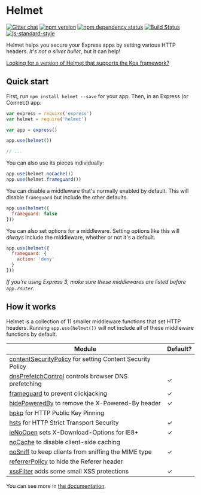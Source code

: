Helmet
======
[![Gitter chat](https://badges.gitter.im/Join%20Chat.svg)](https://gitter.im/helmetjs/helmet)
[![npm version](https://badge.fury.io/js/helmet.svg)](http://badge.fury.io/js/helmet)
[![npm dependency status](https://david-dm.org/helmetjs/helmet.svg)](https://david-dm.org/helmetjs/helmet)
[![Build Status](https://travis-ci.org/helmetjs/helmet.svg?branch=master)](https://travis-ci.org/helmetjs/helmet)
[![js-standard-style](https://img.shields.io/badge/code%20style-standard-brightgreen.svg)](http://standardjs.com/)

Helmet helps you secure your Express apps by setting various HTTP headers. *It's not a silver bullet*, but it can help!

[Looking for a version of Helmet that supports the Koa framework?](https://github.com/venables/koa-helmet)

Quick start
-----------

First, run `npm install helmet --save` for your app. Then, in an Express (or Connect) app:

```js
var express = require('express')
var helmet = require('helmet')

var app = express()

app.use(helmet())

// ...
```

You can also use its pieces individually:

```js
app.use(helmet.noCache())
app.use(helmet.frameguard())
```

You can disable a middleware that's normally enabled by default. This will disable `frameguard` but include the other defaults.

```js
app.use(helmet({
  frameguard: false
}))
```

You can also set options for a middleware. Setting options like this will *always* include the middleware, whether or not it's a default.

```js
app.use(helmet({
  frameguard: {
    action: 'deny'
  }
}))
```

*If you're using Express 3, make sure these middlewares are listed before `app.router`.*

How it works
------------

Helmet is a collection of 11 smaller middleware functions that set HTTP headers. Running `app.use(helmet())` will not include all of these middleware functions by default.

| Module | Default? |
|---|---|
| [contentSecurityPolicy](https://helmetjs.github.io/docs/csp/) for setting Content Security Policy |  |
| [dnsPrefetchControl](https://github.com/helmetjs/dns-prefetch-control) controls browser DNS prefetching | ✓ |
| [frameguard](https://helmetjs.github.io/docs/frameguard/) to prevent clickjacking | ✓ |
| [hidePoweredBy](https://github.com/helmetjs/hide-powered-by) to remove the X-Powered-By header | ✓ |
| [hpkp](https://helmetjs.github.io/docs/hpkp/) for HTTP Public Key Pinning |  |
| [hsts](https://helmetjs.github.io/docs/hsts/) for HTTP Strict Transport Security | ✓ |
| [ieNoOpen](https://github.com/helmetjs/ienoopen) sets X-Download-Options for IE8+ | ✓ |
| [noCache](https://helmetjs.github.io/docs/nocache/) to disable client-side caching |  |
| [noSniff](https://github.com/helmetjs/dont-sniff-mimetype) to keep clients from sniffing the MIME type | ✓ |
| [referrerPolicy](https://github.com/helmetjs/referrer-policy) to hide the Referer header |  |
| [xssFilter](https://github.com/helmetjs/x-xss-protection) adds some small XSS protections | ✓ |

You can see more in [the documentation](https://helmetjs.github.io/docs/).
